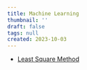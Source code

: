 ```yaml
---
title: Machine Learning
thumbnail: ''
draft: false
tags: null
created: 2023-10-03
---
```


* [Least Square Method](Least%20Square%20Method.md)
